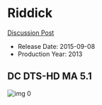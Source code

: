 # Riddick

[Discussion Post](https://www.avsforum.com/threads/bass-eq-for-filtered-movies.2995212/post-56885378)

* Release Date: 2015-09-08
* Production Year: 2013

## DC DTS-HD MA 5.1

![img 0](https://i.imgur.com/h3CPlXE.jpg)


